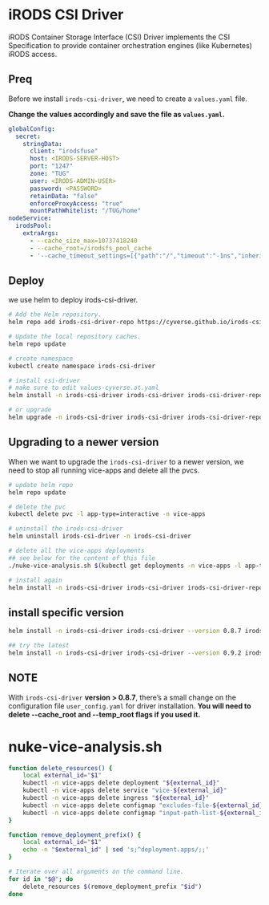 # iRODS CSI Driver

iRODS Container Storage Interface (CSI) Driver implements the CSI Specification to provide container orchestration engines (like Kubernetes) iRODS access.

## Preq

Before we install `irods-csi-driver`, we need to create a `values.yaml` file.

**Change the values accordingly and save the file as `values.yaml`.**

```yaml
globalConfig:
  secret:
    stringData:
      client: "irodsfuse"
      host: <IRODS-SERVER-HOST>
      port: "1247"
      zone: "TUG"
      user: <IRODS-ADMIN-USER>
      password: <PASSWORD>
      retainData: "false"
      enforceProxyAccess: "true"
      mountPathWhitelist: "/TUG/home"
nodeService:
  irodsPool:
    extraArgs:
      - --cache_size_max=10737418240
      - --cache_root=/irodsfs_pool_cache
      - '--cache_timeout_settings=[{"path":"/","timeout":"-1ns","inherit":false},{"path":"/TUG","timeout":"-1ns","inherit":false},{"path":"/TUG/home","timeout":"5m","inherit":false},{"path":"/TUG/home/shared","timeout":"5m","inherit":true}]'

```

## Deploy

we use helm to deploy irods-csi-driver.

```bash
# Add the Helm repository.
helm repo add irods-csi-driver-repo https://cyverse.github.io/irods-csi-driver-helm/

# Update the local repository caches.
helm repo update

# create namespace
kubectl create namespace irods-csi-driver

# install csi-driver
# make sure to edit values-cyverse.at.yaml
helm install -n irods-csi-driver irods-csi-driver irods-csi-driver-repo/irods-csi-driver -f ./values.yaml

# or upgrade
helm upgrade -n irods-csi-driver irods-csi-driver irods-csi-driver-repo/irods-csi-driver -f ./values.yaml

```

## Upgrading to a newer version

When we want to upgrade the `irods-csi-driver` to a newer version, we need to stop all running vice-apps and delete all the pvcs.

```bash
# update helm repo
helm repo update

# delete the pvc
kubectl delete pvc -l app-type=interactive -n vice-apps

# uninstall the irods-csi-driver
helm uninstall irods-csi-driver -n irods-csi-driver

# delete all the vice-apps deployments
## see below for the content of this file
./nuke-vice-analysis.sh $(kubectl get deployments -n vice-apps -l app-type=interactive -o name)

# install again
helm install -n irods-csi-driver irods-csi-driver irods-csi-driver-repo/irods-csi-driver -f values.yaml
```

## install specific version
```bash
helm install -n irods-csi-driver irods-csi-driver --version 0.8.7 irods-csi-driver-repo/irods-csi-driver -f values.yaml

## try the latest
helm install -n irods-csi-driver irods-csi-driver --version 0.9.2 irods-csi-driver-repo/irods-csi-driver -f values.yaml
```

## NOTE
With `irods-csi-driver` **version > 0.8.7**, there’s a small change on the configuration file `user_config.yaml` for driver installation.
**You will need to delete --cache_root and --temp_root flags if you used it.**



# nuke-vice-analysis.sh

```sh
function delete_resources() {
    local external_id="$1"
    kubectl -n vice-apps delete deployment "${external_id}"
    kubectl -n vice-apps delete service "vice-${external_id}"
    kubectl -n vice-apps delete ingress "${external_id}"
    kubectl -n vice-apps delete configmap "excludes-file-${external_id}"
    kubectl -n vice-apps delete configmap "input-path-list-${external_id}"
}

function remove_deployment_prefix() {
    local external_id="$1"
    echo -n "$external_id" | sed 's;^deployment.apps/;;'
}

# Iterate over all arguments on the command line.
for id in "$@"; do
    delete_resources $(remove_deployment_prefix "$id")
done
```
